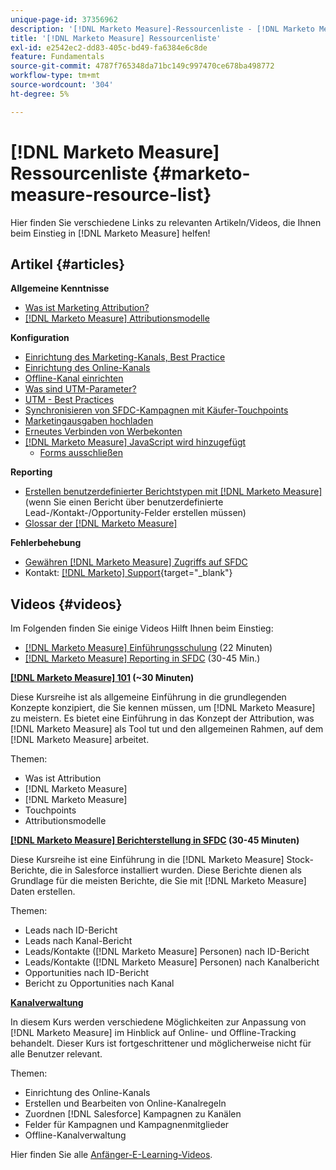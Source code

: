 ```yaml
---
unique-page-id: 37356962
description: '[!DNL Marketo Measure]-Ressourcenliste - [!DNL Marketo Measure]'
title: '[!DNL Marketo Measure] Ressourcenliste'
exl-id: e2542ec2-dd83-405c-bd49-fa6384e6c8de
feature: Fundamentals
source-git-commit: 4787f765348da71bc149c997470ce678ba498772
workflow-type: tm+mt
source-wordcount: '304'
ht-degree: 5%

---
```


# [!DNL Marketo Measure] Ressourcenliste {#marketo-measure-resource-list}

Hier finden Sie verschiedene Links zu relevanten Artikeln/Videos, die Ihnen beim Einstieg in [!DNL Marketo Measure] helfen!

## Artikel {#articles}

**Allgemeine Kenntnisse**

* [Was ist Marketing Attribution?](/help/introduction-to-marketo-measure/overview-resources/marketing-attribution.md)
* [[!DNL Marketo Measure] Attributionsmodelle](/help/introduction-to-marketo-measure/overview-resources/marketo-measure-attribution-models.md)

**Konfiguration**

* [Einrichtung des Marketing-Kanals, Best Practice](/help/channel-tracking-and-setup/online-channels/marketing-channels-and-subchannels.md)
* [Einrichtung des Online-Kanals](/help/channel-tracking-and-setup/online-channels/online-custom-channel-setup.md)
* [Offline-Kanal einrichten](/help/channel-tracking-and-setup/offline-channels/offline-custom-channel-setup.md)
* [Was sind UTM-Parameter?](/help/channel-tracking-and-setup/online-channels/utm-parameters.md)
* [UTM - Best Practices](/help/channel-tracking-and-setup/online-channels/best-practices-for-setting-up-utm-parameters.md)
* [Synchronisieren von SFDC-Kampagnen mit Käufer-Touchpoints](/help/channel-tracking-and-setup/offline-channels/legacy-processes/campaigns-and-campaign-members.md)
* [Marketingausgaben hochladen](/help/marketing-spend/spend-management/marketing-channel-costs.md#uploading-marketing-costs)
* [Erneutes Verbinden von Werbekonten](/help/api-connections/utilizing-marketo-measures-api-connections/reauthorizing-connected-accounts.md)
* [ [!DNL Marketo Measure] JavaScript wird hinzugefügt](/help/marketo-measure-tracking/setting-up-tracking/adding-marketo-measure-script.md)
   * [Forms ausschließen](/help/marketo-measure-tracking/setting-up-tracking/excluding-marketo-measure-from-specific-forms.md)

**Reporting**

* [Erstellen benutzerdefinierter Berichtstypen mit [!DNL Marketo Measure]](/help/marketo-measure-salesforce-reporting/new-report-types/creating-custom-marketo-measure-report-types.md) (wenn Sie einen Bericht über benutzerdefinierte Lead-/Kontakt-/Opportunity-Felder erstellen müssen)
* [Glossar der  [!DNL Marketo Measure] ](/help/introduction-to-marketo-measure/overview-resources/glossary-of-marketo-measure-fields.md)

**Fehlerbehebung**

* [Gewähren  [!DNL Marketo Measure]  Zugriffs auf SFDC](/help/miscellaneous/other-related-resources/granting-salesforce-access-to-marketo-measure-support.md)
* Kontakt: [[!DNL Marketo] Support](https://nation.marketo.com/t5/support/ct-p/Support){target="_blank"}

## Videos {#videos}

Im Folgenden finden Sie einige Videos    Hilft Ihnen beim Einstieg:

* [[!DNL Marketo Measure] Einführungsschulung](https://share.vidyard.com/watch/Pb4DuWJwtFgw3jUBDGneb4?) (22 Minuten)
* [[!DNL Marketo Measure] Reporting in SFDC](https://experienceleague.adobe.com/docs/marketo-learn/tutorials/overview.html?lang=de) (30-45 Min.)

**[[!DNL Marketo Measure] 101](https://experienceleague.adobe.com/docs/marketo-learn/tutorials/overview.html?lang=de) (~30 Minuten)**

Diese Kursreihe ist als allgemeine Einführung in die grundlegenden Konzepte konzipiert, die Sie kennen müssen, um [!DNL Marketo Measure] zu meistern. Es bietet eine Einführung in das Konzept der Attribution, was [!DNL Marketo Measure] als Tool tut und den allgemeinen Rahmen, auf dem [!DNL Marketo Measure] arbeitet.

Themen:

* Was ist Attribution
* [!DNL Marketo Measure]
* [!DNL Marketo Measure]
* Touchpoints
* Attributionsmodelle

**[[!DNL Marketo Measure] Berichterstellung in SFDC](https://experienceleague.adobe.com/docs/marketo-learn/tutorials/overview.html?lang=de) (30-45 Minuten)**

Diese Kursreihe ist eine Einführung in die [!DNL Marketo Measure] Stock-Berichte, die in Salesforce installiert wurden. Diese Berichte dienen als Grundlage für die meisten Berichte, die Sie mit [!DNL Marketo Measure] Daten erstellen.

Themen:

* Leads nach ID-Bericht
* Leads nach Kanal-Bericht
* Leads/Kontakte ([!DNL Marketo Measure] Personen) nach ID-Bericht
* Leads/Kontakte ([!DNL Marketo Measure] Personen) nach Kanalbericht
* Opportunities nach ID-Bericht
* Bericht zu Opportunities nach Kanal

**[Kanalverwaltung](https://experienceleague.adobe.com/docs/marketo-learn/tutorials/overview.html?lang=de)**

In diesem Kurs werden verschiedene Möglichkeiten zur Anpassung von [!DNL Marketo Measure] im Hinblick auf Online- und Offline-Tracking behandelt. Dieser Kurs ist fortgeschrittener und möglicherweise nicht für alle Benutzer relevant.

Themen:

* Einrichtung des Online-Kanals
* Erstellen und Bearbeiten von Online-Kanalregeln
* Zuordnen [!DNL Salesforce] Kampagnen zu Kanälen
* Felder für Kampagnen und Kampagnenmitglieder
* Offline-Kanalverwaltung

Hier finden Sie alle [Anfänger-E-Learning-Videos](https://experienceleague.adobe.com/docs/marketo-learn/tutorials/overview.html?lang=de).
